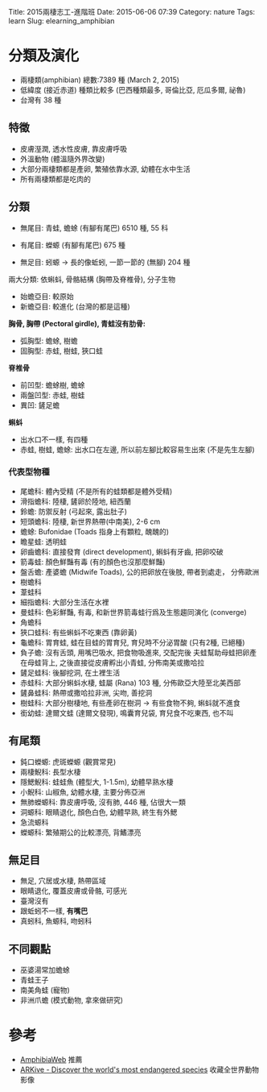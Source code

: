 Title: 2015兩棲志工-進階班 
Date: 2015-06-06 07:39
Category: nature
Tags: learn
Slug: elearning_amphibian

# 分類及演化

* 兩棲類(amphibian) 總數:7389 種 (March 2, 2015)
* 低緯度 (接近赤道) 種類比較多 (巴西種類最多, 哥倫比亞, 厄瓜多爾, 祕魯)
* 台灣有 38 種

## 特徵

* 皮膚溼潤, 透水性皮膚, 靠皮膚呼吸
* 外溫動物 (體溫隨外界改變)
* 大部分兩棲類都是產卵, 繁殖依靠水源, 幼體在水中生活
* 所有兩棲類都是吃肉的

## 分類

* 無尾目: 青蛙, 蟾蜍 (有腳有尾巴)
  6510 種, 55 科

* 有尾目: 蠑螈 (有腳有尾巴)
  675 種
  
* 無足目: 蚓螈 -> 長的像蚯蚓, 一節一節的 (無腳)
  204 種

兩大分類: 依蝌蚪, 骨骼結構 (胸帶及脊椎骨), 分子生物

* 始蟾亞目: 較原始
* 新蟾亞目: 較進化 (台灣的都是這種)

**胸骨, 胸帶 (Pectoral girdle), 青蛙沒有肋骨:**

* 弧胸型: 蟾蜍, 樹蟾
* 固胸型: 赤蛙, 樹蛙, 狹口蛙

**脊椎骨**

* 前凹型: 蟾蜍樹, 蟾蜍
* 兩盤凹型: 赤蛙, 樹蛙
* 異凹: 鏟足蟾

**蝌蚪**

* 出水口不一樣, 有四種
* 赤蛙, 樹蛙, 蟾蜍: 出水口在左邊, 所以前左腳比較容易生出來 (不是先生左腳)

### 代表型物種

* 尾蟾科: 體內受精 (不是所有的蛙類都是體外受精)
* 滑指蟾科: 陸棲, 鏟卵於陸地, 紐西蘭
* 鈴蟾: 防禦反射 (弓起來, 露出肚子)
* 短頭蟾科: 陸棲, 新世界熱帶(中南美), 2-6 cm
* 蟾蜍: Bufonidae (Toads 指身上有顆粒, 醜醜的)
* 瞻星蛙: 透明蛙
* 卵齒蟾科: 直接發育 (direct development), 蝌蚪有牙齒, 把卵咬破
* 箭毒蛙: 顏色鮮豔有毒 (有的顏色也沒那麼鮮豔)
* 盤舌蟾: 產婆蟾 (Midwife Toads), 公的把卵放在後肢, 帶者到處走， 分佈歐洲
* 樹蟾科
* 葦蛙科
* 細指蟾科: 大部分生活在水裡
* 曼蛙科: 色彩鮮豔, 有毒, 和新世界箭毒蛙行爲及生態趨同演化 (converge)
* 角蟾科
* 狹口蛙科: 有些蝌蚪不吃東西 (靠卵黃)
* 龜蟾科: 胃育蛙, 蛙在目蛙的胃育兒, 育兒時不分泌胃酸 (只有2種, 已絕種)
* 負子蟾: 沒有舌頭, 用嘴巴吸水, 把食物吸進來, 交配完後 夫蛙幫助母蛙把卵產在母蛙背上, 之後直接從皮膚孵出小青蛙, 分佈南美或撒哈拉
* 鏟足蛙科: 後腳挖洞, 在土裡生活
* 赤蛙科: 大部分蝌蚪水棲, 蛙屬 (Rana) 103 種, 分佈歐亞大陸至北美西部
* 鏟鼻蛙科: 熱帶或撒哈拉非洲, 尖吻, 善挖洞
* 樹蛙科: 大部分樹棲地, 有些產卵在樹洞 -> 有些食物不夠, 蝌蚪就不進食
* 銜幼蛙: 達爾文蛙 (達爾文發現), 鳴囊育兒袋, 育兒食不吃東西, 也不叫

## 有尾類

* 鈍口蠑螈: 虎斑蠑螈 (觀賞常見)
* 兩棲鯢科: 長型水棲
* 隱鰓鯢科: 蛙蛙魚 (體型大, 1-1.5m), 幼體早熟水棲
* 小鯢科: 山椒魚, 幼體水棲, 主要分佈亞洲
* 無肺蠑螈科: 靠皮膚呼吸, 沒有肺, 446 種, 佔很大一類
* 洞螈科: 眼睛退化, 顏色白色, 幼體早熟, 終生有外鰓
* 急流螈科
* 蠑螈科: 繁殖期公的比較漂亮, 背鰭漂亮

## 無足目

* 無足, 穴居或水棲, 熱帶區域
* 眼睛退化, 覆蓋皮膚或骨骼, 可感光
* 臺灣沒有
* 跟蚯蚓不一樣, **有嘴巴**
* 真蚓科, 魚螈科, 吻蚓科

## 不同觀點

* 巫婆湯常加蟾蜍
* 青蛙王子
* 南美角蛙 (寵物)
* 非洲爪蟾 (模式動物, 拿來做研究)

# 參考

* [AmphibiaWeb](http://amphibiaweb.org/) 推薦
* [ARKive - Discover the world's most endangered species](http://www.arkive.org/) 收藏全世界動物影像
